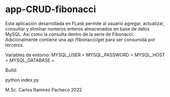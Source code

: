 # app-CRUD-fibonacci

Esta aplicación desarrollada en FLask permite al usuario agregar, actualizar, consultar y eliminar numeros enteros almacenados en base de datos MySQL. Así como la consulta dentro de la serie de Fibonacci. Adicionalmente contiene una api /fibonacci/get para ser consumida por terceros.

Variables de entorno: 
MYSQL_USER = 
MYSQL_PASSWORD =
MYSQL_HOST = 
MYSQL_DATABASE = 

Build:

python index.py

M.Sc. Carlos Ramírez Pacheco 2022
